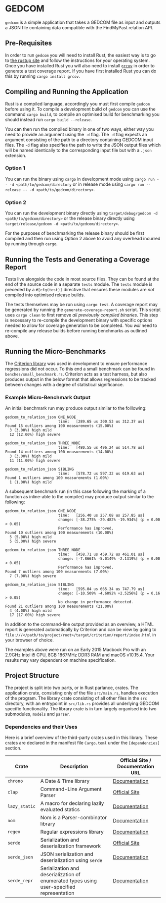 # GEDCOM

`gedcom` is a simple application that takes a GEDCOM file as input and outputs a
JSON file containing data compatible with the FindMyPast relation API.

## Pre-Requisites

In order to run `gedcom` you will need to install Rust, the easiest way is to go
to [the rustup site](https://rustup.rs/) and follow the instructions for your
operating system. Once you have installed Rust you will also need to install
[`grcov`](https://github.com/mozilla/grcov) in order to generate a test coverage
report. If you have first installed Rust you can do this by running
`cargo install grcov`.

## Compiling and Running the Application

Rust is a compiled language, accordingly you must first compile `gedcom` before
using it. To compile a development build of `gedcom` you can use the command
`cargo build`, to compile an optimised build for benchmarking you should instead
run `cargo build --release`.

You can then run the compiled binary in one of two ways, either way you need to
provide an argument using the `-d` flag. The `-d` flag expects an argument
consisting of the path to a directory containing GEDCOM input files. The `-d`
flag also specifies the path to write the JSON output files which will be named
identically to the corresponding input file but with a `.json` extension.

### Option 1

You can run the binary using `cargo` in development mode using
`cargo run -- -d <path/to/gedcom/directory` or in release mode using
`cargo run --release -- -d <path/to/gedcom/directory>`.

### Option 2

You can run the development binary directly using
`target/debug/gedcom -d <path/to/gedcom/directory>` or the release binary
directly using `target/release/gedcom -d <path/to/gedcom/directory>`.

For the purposes of benchmarking the release binary should be first compiled and
then run using Option 2 above to avoid any overhead incurred by running through
`cargo`.

## Running the Tests and Generating a Coverage Report

Tests live alongside the code in most source files. They can be found at the end
of the source code in a separate `tests` module. The `tests` module is preceded
by a `#[cfg(test)]` directive that ensures these modules are _not_ compiled into
optimised release builds.

The tests themselves may be run using `cargo test`. A coverage report may be
generated by running the `generate-coverage-report.sh` script. This script uses
`cargo clean` to first remove _all previously compiled binaries_. This step is
necessary to re-compile the development binary with specific options needed to
allow for coverage generation to be completed. You _will_ need to re-compile any
release builds before running benchmarks as outlined above.

## Running the Micro-Benchmarks

The [Criterion library](https://bheisler.github.io/criterion.rs/book/index.html)
was used in development to ensure performance regressions did not occur. To this
end a small benchmark can be found in `benches/small_benchmark.rs`. Criterion
acts as a test harness, but also produces output in the below format that
allows regressions to be tracked between changes with a degree of statistical
significance.

### Example Micro-Benchmark Output

An initial benchmark run may produce output similar to the folllowing:

```shell
gedcom_to_relation_json ONE_NODE
                        time:   [289.65 us 300.53 us 312.37 us]
Found 15 outliers among 100 measurements (15.00%)
  3 (3.00%) high mild
  12 (12.00%) high severe

gedcom_to_relation_json THREE_NODE
                        time:   [480.55 us 496.24 us 514.78 us]
Found 14 outliers among 100 measurements (14.00%)
  3 (3.00%) high mild
  11 (11.00%) high severe

gedcom_to_relation_json SIBLING
                        time:   [578.72 us 597.32 us 619.63 us]
Found 1 outliers among 100 measurements (1.00%)
  1 (1.00%) high mild
```

A subsequent benchmark run (in this case following the marking of a function as
inline-able to the compiler) may produce output similar to the following:

```shell
gedcom_to_relation_json ONE_NODE
                        time:   [256.40 us 257.08 us 257.85 us]
                        change: [-38.275% -29.482% -19.934%] (p = 0.00 < 0.05)
                        Performance has improved.
Found 10 outliers among 100 measurements (10.00%)
  5 (5.00%) high mild
  5 (5.00%) high severe

gedcom_to_relation_json THREE_NODE
                        time:   [458.71 us 459.72 us 461.01 us]
                        change: [-7.8661% -5.0149% -2.1319%] (p = 0.00 < 0.05)
                        Performance has improved.
Found 7 outliers among 100 measurements (7.00%)
  7 (7.00%) high severe

gedcom_to_relation_json SIBLING
                        time:   [595.04 us 665.34 us 747.79 us]
                        change: [-10.509% -4.6092% +2.5256%] (p = 0.16 > 0.05)
                        No change in performance detected.
Found 21 outliers among 100 measurements (21.00%)
  4 (4.00%) high mild
  17 (17.00%) high severe
```

In addition to the command-line output provided as an overview, a HTML report is
generated automatically by Criterion and can be view by going to
`file:///</path/to/project/root>/target/criterion/report/index.html` in your
browser of choice.

The examples above were run on an Early 2015 Macbook Pro with an 2.9GHz Intel i5
CPU, 8GB 1867MHz DDR3 RAM and macOS v10.15.4. Your results may vary dependent on
machine specification.

## Project Structure

The project is split into two parts, or in Rust parlance, crates. The
application crate, consisting only of the file `src/main.rs`, handles execution
of the program. The library crate consisting of all other files in the `src`
directory, with an entrypoint in `src/lib.rs` provides all underlying GEDCOM
specific functionality. The library crate is in turn largely organised into two
submodules, `models` and `parser`.

### Dependencies and their Uses

Here is a brief overview of the third-party crates used in this library. These
crates are declared in the manifest file `Cargo.toml` under the `[dependencies]`
section.

|Crate|Description|Official Site / Documentation URL|
|---|---|---|
|`chrono`|A Date & Time library|[Documentation](https://docs.rs/chrono/0.4.11/chrono/)|
|`clap`|Command-Line Argument Parser|[Official Site](https://clap.rs/)|
|`lazy_static`|A macro for declaring lazily evaluated statics|[Documentation](https://docs.rs/lazy_static/1.4.0/lazy_static/)|
|`nom`|Nom is a Parser-combinator library|[Documentation](https://docs.rs/nom/6.0.0-alpha1/nom/index.html)|
|`regex`|Regular expressions library|[Documentation](https://docs.rs/regex/1.3.7/regex/)|
|`serde`|Serialization and deserialization framework|[Official Site](https://serde.rs/)|
|`serde_json`|JSON serialization and deserialization using `serde`|[Documentation](https://docs.serde.rs/serde_json/)|
|`serde_repr`|Serialization and deserialization of enumerated types using user-specified representation|[Documentation](https://docs.rs/serde_repr/0.1.5/serde_repr/)|

